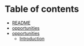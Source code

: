 # Table of contents

* [README](README.md)
* [opportunities](opportunities.md)
* [opportunities](opportunities-1/README.md)
  * [Introduction](opportunities-1/websites.md)

